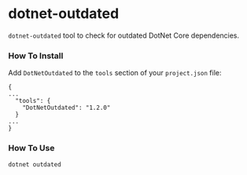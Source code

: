 dotnet-outdated
===

`dotnet-outdated` tool to check for outdated DotNet Core dependencies.

### How To Install

Add `DotNetOutdated` to the `tools` section of your `project.json` file:

```
{
...
  "tools": {
    "DotNetOutdated": "1.2.0"
  }
...
}
```

### How To Use

    dotnet outdated